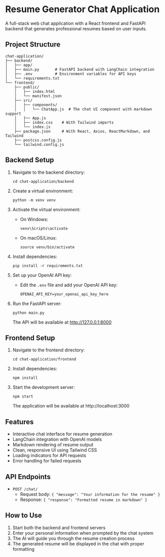 # Resume Generator Chat Application

A full-stack web chat application with a React frontend and FastAPI backend that generates professional resumes based on user inputs.

## Project Structure

```
chat-application/
├── backend/
│   ├── app/
│   ├── main.py       # FastAPI backend with LangChain integration
│   ├── .env          # Environment variables for API keys
│   └── requirements.txt
└── frontend/
    ├── public/
    │   ├── index.html
    │   └── manifest.json
    ├── src/
    │   ├── components/
    │   │   └── ChatApp.js  # The chat UI component with markdown support
    │   ├── App.js
    │   ├── index.css    # With Tailwind imports
    │   └── index.js
    ├── package.json     # With React, Axios, ReactMarkdown, and Tailwind
    ├── postcss.config.js
    └── tailwind.config.js
```

## Backend Setup

1. Navigate to the backend directory:
   ```
   cd chat-application/backend
   ```

2. Create a virtual environment:
   ```
   python -m venv venv
   ```

3. Activate the virtual environment:
   - On Windows:
     ```
     venv\Scripts\activate
     ```
   - On macOS/Linux:
     ```
     source venv/bin/activate
     ```

4. Install dependencies:
   ```
   pip install -r requirements.txt
   ```

5. Set up your OpenAI API key:
   - Edit the `.env` file and add your OpenAI API key:
     ```
     OPENAI_API_KEY=your_openai_api_key_here
     ```

6. Run the FastAPI server:
   ```
   python main.py
   ```

   The API will be available at http://127.0.0.1:8000

## Frontend Setup

1. Navigate to the frontend directory:
   ```
   cd chat-application/frontend
   ```

2. Install dependencies:
   ```
   npm install
   ```

3. Start the development server:
   ```
   npm start
   ```

   The application will be available at http://localhost:3000

## Features

- Interactive chat interface for resume generation
- LangChain integration with OpenAI models
- Markdown rendering of resume output
- Clean, responsive UI using Tailwind CSS
- Loading indicators for API requests
- Error handling for failed requests

## API Endpoints

- `POST /chat/`
  - Request body: `{ "message": "Your information for the resume" }`
  - Response: `{ "response": "Formatted resume in markdown" }`

## How to Use

1. Start both the backend and frontend servers
2. Enter your personal information when prompted by the chat system
3. The AI will guide you through the resume creation process
4. The generated resume will be displayed in the chat with proper formatting
